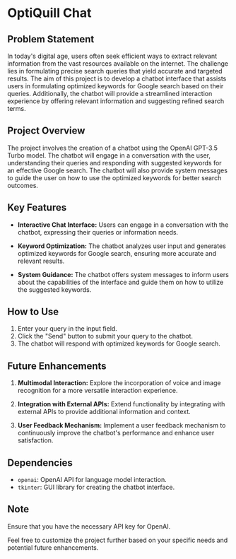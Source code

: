 # OptiQuill Chat

## Problem Statement

In today's digital age, users often seek efficient ways to extract relevant information from the vast resources available on the internet. The challenge lies in formulating precise search queries that yield accurate and targeted results. The aim of this project is to develop a chatbot interface that assists users in formulating optimized keywords for Google search based on their queries. Additionally, the chatbot will provide a streamlined interaction experience by offering relevant information and suggesting refined search terms.

## Project Overview

The project involves the creation of a chatbot using the OpenAI GPT-3.5 Turbo model. The chatbot will engage in a conversation with the user, understanding their queries and responding with suggested keywords for an effective Google search. The chatbot will also provide system messages to guide the user on how to use the optimized keywords for better search outcomes.

## Key Features

- **Interactive Chat Interface:** Users can engage in a conversation with the chatbot, expressing their queries or information needs.

- **Keyword Optimization:** The chatbot analyzes user input and generates optimized keywords for Google search, ensuring more accurate and relevant results.

- **System Guidance:** The chatbot offers system messages to inform users about the capabilities of the interface and guide them on how to utilize the suggested keywords.

## How to Use

1. Enter your query in the input field.
2. Click the "Send" button to submit your query to the chatbot.
3. The chatbot will respond with optimized keywords for Google search.

## Future Enhancements

1. **Multimodal Interaction:** Explore the incorporation of voice and image recognition for a more versatile interaction experience.

2. **Integration with External APIs:** Extend functionality by integrating with external APIs to provide additional information and context.

3. **User Feedback Mechanism:** Implement a user feedback mechanism to continuously improve the chatbot's performance and enhance user satisfaction.

## Dependencies

- `openai`: OpenAI API for language model interaction.
- `tkinter`: GUI library for creating the chatbot interface.

## Note

Ensure that you have the necessary API key for OpenAI.

Feel free to customize the project further based on your specific needs and potential future enhancements.
